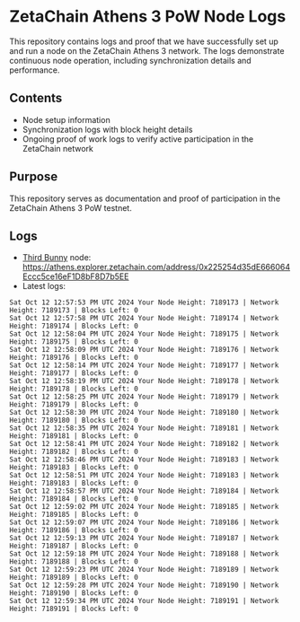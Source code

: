 # ZetaChain Athens 3 PoW Node Logs
This repository contains logs and proof that we have successfully set up and run a node on the ZetaChain Athens 3 network. The logs demonstrate continuous node operation, including synchronization details and performance.

## Contents
- Node setup information
- Synchronization logs with block height details
- Ongoing proof of work logs to verify active participation in the ZetaChain network

## Purpose
This repository serves as documentation and proof of participation in the ZetaChain Athens 3 PoW testnet.

## Logs

- [Third Bunny](https://thirdbunny.xyz/) node: https://athens.explorer.zetachain.com/address/0x225254d35dE666064Eccc5ce16eF1D8bF8D7b5EE
- Latest logs:
```
Sat Oct 12 12:57:53 PM UTC 2024 Your Node Height: 7189173 | Network Height: 7189173 | Blocks Left: 0
Sat Oct 12 12:57:58 PM UTC 2024 Your Node Height: 7189174 | Network Height: 7189174 | Blocks Left: 0
Sat Oct 12 12:58:04 PM UTC 2024 Your Node Height: 7189175 | Network Height: 7189175 | Blocks Left: 0
Sat Oct 12 12:58:09 PM UTC 2024 Your Node Height: 7189176 | Network Height: 7189176 | Blocks Left: 0
Sat Oct 12 12:58:14 PM UTC 2024 Your Node Height: 7189177 | Network Height: 7189177 | Blocks Left: 0
Sat Oct 12 12:58:19 PM UTC 2024 Your Node Height: 7189178 | Network Height: 7189178 | Blocks Left: 0
Sat Oct 12 12:58:25 PM UTC 2024 Your Node Height: 7189179 | Network Height: 7189179 | Blocks Left: 0
Sat Oct 12 12:58:30 PM UTC 2024 Your Node Height: 7189180 | Network Height: 7189180 | Blocks Left: 0
Sat Oct 12 12:58:35 PM UTC 2024 Your Node Height: 7189181 | Network Height: 7189181 | Blocks Left: 0
Sat Oct 12 12:58:41 PM UTC 2024 Your Node Height: 7189182 | Network Height: 7189182 | Blocks Left: 0
Sat Oct 12 12:58:46 PM UTC 2024 Your Node Height: 7189183 | Network Height: 7189183 | Blocks Left: 0
Sat Oct 12 12:58:51 PM UTC 2024 Your Node Height: 7189183 | Network Height: 7189183 | Blocks Left: 0
Sat Oct 12 12:58:57 PM UTC 2024 Your Node Height: 7189184 | Network Height: 7189184 | Blocks Left: 0
Sat Oct 12 12:59:02 PM UTC 2024 Your Node Height: 7189185 | Network Height: 7189185 | Blocks Left: 0
Sat Oct 12 12:59:07 PM UTC 2024 Your Node Height: 7189186 | Network Height: 7189186 | Blocks Left: 0
Sat Oct 12 12:59:13 PM UTC 2024 Your Node Height: 7189187 | Network Height: 7189187 | Blocks Left: 0
Sat Oct 12 12:59:18 PM UTC 2024 Your Node Height: 7189188 | Network Height: 7189188 | Blocks Left: 0
Sat Oct 12 12:59:23 PM UTC 2024 Your Node Height: 7189189 | Network Height: 7189189 | Blocks Left: 0
Sat Oct 12 12:59:28 PM UTC 2024 Your Node Height: 7189190 | Network Height: 7189190 | Blocks Left: 0
Sat Oct 12 12:59:34 PM UTC 2024 Your Node Height: 7189191 | Network Height: 7189191 | Blocks Left: 0
```
